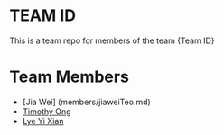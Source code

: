 # TEAM ID
This is a team repo for members of the team {Team ID}

# Team Members
* [Jia Wei] (members/jiaweiTeo.md)
* [Timothy Ong](members/timothyOng.md)
* [Lye Yi Xian](members/lyeYiXian.md)
